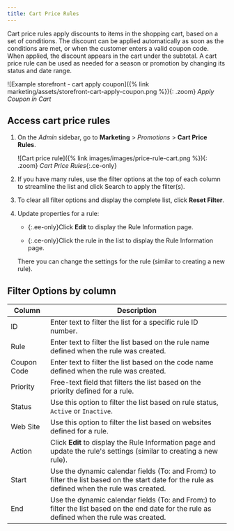 ```yaml
---
title: Cart Price Rules
---
```


Cart price rules apply discounts to items in the shopping cart, based on a set of conditions. The discount can be applied automatically as soon as the conditions are met, or when the customer enters a valid coupon code. When applied, the discount appears in the cart under the subtotal. A cart price rule can be used as needed for a season or promotion by changing its status and date range.

![Example storefront - cart apply coupon]({% link marketing/assets/storefront-cart-apply-coupon.png %}){: .zoom}
_Apply Coupon in Cart_

## Access cart price rules

1. On the _Admin_ sidebar, go to **Marketing** > _Promotions_ > **Cart Price Rules**.

    ![Cart price rule]({% link images/images/price-rule-cart.png %}){: .zoom}
    _Cart Price Rules_{:.ce-only}

1. If you have many rules, use the filter options at the top of each column to streamline the list and click <span class="btn">Search</span> to apply the filter(s).

1. To clear all filter options and display the complete list, click **Reset Filter**.

1. Update properties for a rule:

    - {:.ee-only}Click **Edit** to display the Rule Information page.

    - {:.ce-only}Click the rule in the list to display the Rule Information page.

    There you can change the settings for the rule (similar to creating a new rule).

## Filter Options by column

|Column|Description|
|--- |--- |
|ID|Enter text to filter the list for a specific rule ID number.|
|Rule|Enter text to filter the list based on the rule name defined when the rule was created.|
|Coupon Code|Enter text to filter the list based on the code name defined when the rule was created.|
|Priority|Free-text field that filters the list based on the priority defined for a rule.|
|Status|Use this option to filter the list based on rule status, `Active` or `Inactive`.|
|Web Site|Use this option to filter the list based on websites defined for a rule.|
|<span class="ee-only">Action</span>|Click **Edit** to display the Rule Information page and update the rule's settings (similar to creating a new rule).|
|<span class="ce-only">Start</span>|Use the dynamic calendar fields (To: and From:) to filter the list based on the start date for the rule as defined when the rule was created.|
|<span class="ce-only">End</span>|Use the dynamic calendar fields (To: and From:) to filter the list based on the end date for the rule as defined when the rule was created.|
